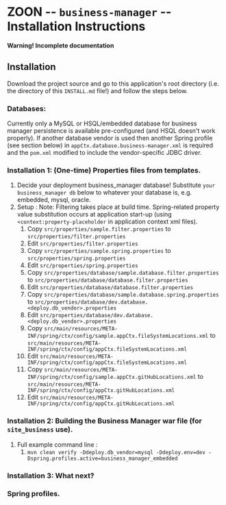 # ZOON -- `business-manager` -- Installation Instructions

**Warning! Incomplete documentation**

## Installation

Download the project source and go to this application's root directory (i.e. the directory of this
`INSTALL.md` file!) and follow the steps below.

### Databases:

Currently only a MySQL or HSQL/embedded database for business manager persistence is available 
pre-configured (and HSQL doesn't work properly). If another database vendor is used then another
Spring profile (see section below) in `appCtx.database.business-manager.xml` is required and the
`pom.xml` modified to include the vendor-specific JDBC driver.

### Installation 1: (One-time) Properties files from templates.

 1. Decide your deployment business_manager database!
    Substitute `your business_manager db` below to whatever your database is, e.g. embedded, mysql, oracle. 
 1. Setup : Note: Filtering takes place at build time. Spring-related property value substitution occurs at
            application start-up (using `<context:property-placeholder` in application context xml files).
    1. Copy `src/properties/sample.filter.properties` to `src/properties/filter.properties`
    1. Edit `src/properties/filter.properties`
    1. Copy `src/properties/sample.spring.properties` to `src/properties/spring.properties`
    1. Edit `src/properties/spring.properties`
    1. Copy `src/properties/database/sample.database.filter.properties` to `src/properties/database/database.filter.properties`
    1. Edit `src/properties/database/database.filter.properties`
    1. Copy `src/properties/database/sample.database.spring.properties` to `src/properties/database/dev.database.<deploy.db_vendor>.properties`
    1. Edit `src/properties/database/dev.database.<deploy.db_vendor>.properties`
    1. Copy `src/main/resources/META-INF/spring/ctx/config/sample.appCtx.fileSystemLocations.xml` to `src/main/resources/META-INF/spring/ctx/config/appCtx.fileSystemLocations.xml`
    1. Edit `src/main/resources/META-INF/spring/ctx/config/appCtx.fileSystemLocations.xml`
    1. Copy `src/main/resources/META-INF/spring/ctx/config/sample.appCtx.gitHubLocations.xml` to `src/main/resources/META-INF/spring/ctx/config/appCtx.gitHubLocations.xml`
    1. Edit `src/main/resources/META-INF/spring/ctx/config/appCtx.gitHubLocations.xml`

### Installation 2: Building the Business Manager war file (for `site_business` use). 

 1. Full example command line :
    1. `mvn clean verify -Ddeploy.db_vendor=mysql -Ddeploy.env=dev -Dspring.profiles.active=business_manager_embedded`

### Installation 3: What next?

### Spring profiles.